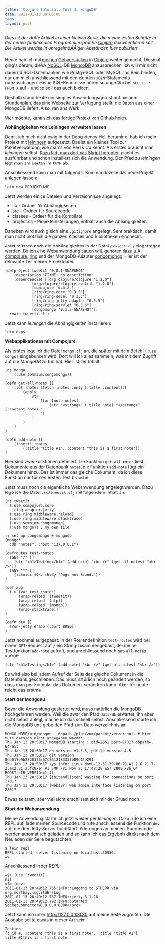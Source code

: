 ```yaml
---
title: 'Clojure Tutorial, Teil 3: MongoDB'
date: 2011-01-13 00:00:00 
tags: 
layout: post
---
```

*Dies ist der dritte Artikel in einer kleinen Serie, die meine ersten Schritte in der neuen funktionalen Programmiersprache <a href="http://clojure.org/">Clojure</a> dokumentieren soll. Die Artikel werden in unregelmäÃÂigen Abständen hier publiziert.*

Heute hab ich mit <a href="http://blog.kopis.de/2010/11/30/clojure-tutorial-teil-1/">meinen</a> <a href="http://blog.kopis.de/2010/12/03/clojure-tutorial-teil-2-namespaces/">Gehversuchen</a> in <a href="http://clojure.org/">Clojure</a> weiter gemacht. Diesmal ging's darum, dieÃÂ <a href="http://de.wikipedia.org/wiki/NoSQL">NoSQL</a>-DB <a href="http://www.mongodb.org/">MongoDB</a> anzusprechen. Ich will mir nicht dauernd SQL-Datenbanken wie PostgreSQL oder MySQL ans Bein binden, nur um mich anschliessend mit den elenden `JOIN`-Statements rumzuschlagen. Meine SQL-Kenntnisse hören so ungefähr bei `SELECT * FROM X` auf - und so soll das auch bleiben.

Deshalb stand heute ein simples Anwendungsgerüst auf meinem Stundenplan, das eine Webseite zur Verfügung stellt, die Daten aus einer MongoDB liefert. Also, ran ans Werk.

Wer möchte, kann sich <a href="https://github.com/MoriTanosuke/TweetIt">das fertige Projekt von Github holen</a>.

<!--more-->

**Abhängigkeiten von Leiningen verwalten lassen**

Damit ich mich nicht ewig in der Dependency Hell herumirre, hab ich mein Projekt mit <a href="https://github.com/technomancy/leiningen">leiningen</a> aufgesetzt. Das ist ein kleines Tool zur Paketverwaltung, wie man's von Perl & Co kennt. Als erstes braucht man *leiningen* selbst. <a href="https://github.com/technomancy/leiningen/blob/master/README.md">Dazu lädt man dort das Skript herunter</a>, macht es ausführbar und schon installiert sich die Anwendung. Den Pfad zu *leiningen* legt man am besten im `PATH` ab.

Anschliessend kann man mit folgender Kommandozeile das neue Projekt anlegen lassen:

    lein new PROJEKTNAME

Jetzt werden einige Dateien und Verzeichnisse angelegt:

- lib - Ordner für Abhängigkeiten
- src - Ordner für Sourcecode
- classes - Ordner für die Kompilate
- project.clj - Projekteinstellungen, enthält auch die Abhängigkeiten

Daneben wird auch gleich eine `.gitignore` angelegt. Sehr praktisch, damit man nicht plötzlich die ganzen Klassen und Bibliotheken eincheckt.

Jetzt müssen noch die Abhängigkeiten in der Datei `project.clj` eingetragen werden. Da ich eine Webanwendung bauen will, gehören dazu u.A. <a href="https://github.com/weavejester/compojure">compojure</a>, <a href="https://github.com/mmcgrana/ring">ring</a> und der MongoDB-Adapter <a href="https://github.com/somnium/congomongo">congomongo</a>. Hier ist der relevante Teil meiner Projektdatei:

    (defproject tweetit "0.0.1-SNAPSHOT"
        :description "FIXME: no description"
        :dependencies [[org.clojure/clojure "1.2.0"]
                [org.clojure/clojure-contrib "1.2.0"]
                [compojure "0.5.2"]
                [ring/ring-core "0.3.5"]
                [ring/ring-devel "0.3.5"]
                [ring/ring-jetty-adapter "0.3.5"]
                [ring/ring-servlet "0.3.5"]
                [congomongo "0.1.3-SNAPSHOT"]]
      :main tweetit.clj)
  
Jetzt kann *leiningen* die Abhängigkeiten installieren:

    lein deps

**Webapplikationen mit Compojure**

Als erstes lege ich die Datei `mongo.clj` an, die später mit dem Befehl `(:use mongo)` eingebunden wird. Dort will ich alles sammeln, was mit dem Zugriff auf die *MongoDB* zu tun hat. Hier ist der Inhalt:

    (ns mongo
        (:use somnium.congomongo))
    
    (defn get-all-notes []
        (let [notes (fetch :notes :only [:title :content])]
            (apply
                str
                    (for [note notes]
                        (str "<strong>" (:title note) "</strong>" (:content note) "
                    ")
                )
            )
        )
    )
    
    (defn add-note []
        (insert! :notes
            {:title "title #1", :content "this is a first note"})
    )

Hier sind zwei Funktionen definiert. Die Funktion `get-all-notes` liest Dokumente aus der Datenbank `notes`, die Funktion `add-note` fügt ein Dokument hinzu. Das ist immer das gleiche Dokument, da ich diese Funktion nur für den ersten Test brauche.

Jetzt muss noch die eigentliche Webanwendung angelegt werden. Dazu lege ich die Datei `src/tweetit.clj` mit folgendem Inhalt an:

    (ns tweetit
      (:use compojure.core
    	ring.adapter.jetty)
      (:use ring.middleware.reload)
      (:use ring.middleware.stacktrace)
      (:use somnium.congomongo)
      (:use mongo)) ; my own file
    
    ;; set up congomongo + mongodb
    (mongo!
      :db "notes", :host "127.0.0.1")
    
    (defroutes test-routes
      (GET "/" []
        (str "<h1>Testing</h1>" (add-note) "<br />" (get-all-notes) "<br />"))
      (ANY "*" []
        {:status 404, :body "Page not found."})
    )
    
    (def app
      (-> (var test-routes)
          (wrap-reload '(tweetit))
          (wrap-reload '(nlp))
          (wrap-reload '(mongo))
          (wrap-stacktrace))
    )
    
    (defn dev []
      (run-jetty #'app {:port 8080})
    )

Jetzt nochmal aufgepasst: In der Routendefinition `test-routes` wird bei einem `GET`-Request auf `/` ein String zusammengebaut, der meine Testfunktion `add-note` aufruft, und anschliessend noch `get-all-notes` aufruft.

    (str "<h1>Testing</h1>" (add-note) "<br />" (get-all-notes) "<br />"))
    
Es wird also bei jedem Aufruf der Seite das gleiche Dokument in die Datenbank geschrieben. Das muss natürlich noch geändert werden, so dass man per Formular das Dokument verändern kann. Aber für heute reicht das erstmal.

**Start der MongoDB**

Bevor die Anwendung gestartet wird, muss natürlich die MongoDB hochgefahren werden. Weil die zwar den Pfad `data/db` erwartet, ihn aber nicht selbst anlegt, mache ich das schnell selbst. Anschliessend starte ich die MongoDB und gebe den Pfad zum Datenverzeichnis an:

    MONGO_HOME/bin/mongod --dbpath /pfad/zum/parent/verzeichnis # hier muss data/db nicht angegeben werden
    Thu Jan 13 20:50:17 MongoDB starting : pid=2661 port=27017 dbpath=. 64-bit
    Thu Jan 13 20:50:17 db version v1.6.5, pdfile version 4.5
    Thu Jan 13 20:50:17 git version: 0eb017e9b2828155a67c5612183337b89e12e291
    Thu Jan 13 20:50:17 sys info: Linux domU-12-31-39-06-79-A1 2.6.21.7-2.ec2.v1.2.fc8xen #1 SMP Fri Nov 20 17:48:28 EST 2009 x86_64 BOOST_LIB_VERSION=1_41
    Thu Jan 13 20:50:17 [initandlisten] waiting for connections on port 27017
    Thu Jan 13 20:50:17 [websvr] web admin interface listening on port 28017

Etwas seltsam, aber vielleicht erschliesst sich mir der Grund noch.

**Start der Webanwendung**

Meine Anwendung starte ich jetzt wieder per *leiningen*. Dazu rufe ich eine REPL auf, lade meinen Sourcecode und rufe anschliessend die Funktion `dev` auf, die den Jetty-Server hochfährt. Äderungen an meinem Sourcecode werden automatisch geladen und so kann ich das Ergebnis direkt nach dem Neuladen der Seite begutachten.

    $ lein repl
    REPL started; server listening on localhost:30939.
    =>

Anschliessend in der REPL:

    =$> (use 'tweetit)
    nil
    =$> (dev)
    2011-01-13 20:49:12.755:INFO::Logging to STDERR via org.mortbay.log.StdErrLog
    2011-01-13 20:49:12.757:INFO::jetty-6.1.26
    2011-01-13 20:49:12.792:INFO::Started SocketConnector@0.0.0.0:8080</pre>

Jetzt kann ich unter http://127.0.0.1:8080 auf meine Seite zugreifen. DIe Ausgabe sollte etwas in dieser Art sein:

    Testing
    {:_id #, :content "this is a first note", :title "title #1"}
    title #1this is a first note

